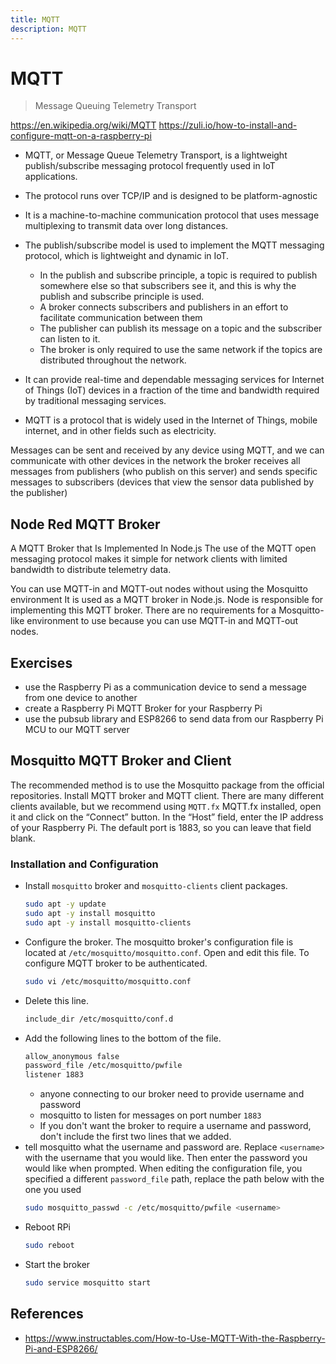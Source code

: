 ```yaml
---
title: MQTT
description: MQTT
---
```



# MQTT
> Message Queuing Telemetry Transport

https://en.wikipedia.org/wiki/MQTT
https://zuli.io/how-to-install-and-configure-mqtt-on-a-raspberry-pi

* MQTT, or Message Queue Telemetry Transport, is a lightweight publish/subscribe messaging protocol frequently used in IoT applications.
* The protocol runs over TCP/IP and is designed to be platform-agnostic
* It is a machine-to-machine communication protocol that uses message multiplexing to transmit data over long distances.

* The publish/subscribe model is used to implement the MQTT messaging protocol, which is lightweight and dynamic in IoT.
    * In the publish and subscribe principle, a topic is required to publish somewhere else so that subscribers see it, and this is why the publish and subscribe principle is used.
    * A broker connects subscribers and publishers in an effort to facilitate communication between them
    * The publisher can publish its message on a topic and the subscriber can listen to it.
    * The broker is only required to use the same network if the topics are distributed throughout the network.

* It can provide real-time and dependable messaging services for Internet of Things (IoT) devices in a fraction of the time and bandwidth required by traditional messaging services.
* MQTT is a protocol that is widely used in the Internet of Things, mobile internet, and in other fields such as electricity. 

Messages can be sent and received by any device using MQTT, and we can communicate with other devices in the network
the broker receives all messages from publishers (who publish on this server) and sends specific messages to subscribers (devices that view the sensor data published by the publisher)


## Node Red MQTT Broker

A MQTT Broker that Is Implemented In Node.js
The use of the MQTT open messaging protocol makes it simple for network clients with limited bandwidth to distribute telemetry data.

You can use MQTT-in and MQTT-out nodes without using the Mosquitto environment
It is used as a MQTT broker in Node.js.
Node is responsible for implementing this MQTT broker. There are no requirements for a Mosquitto-like environment to use because you can use MQTT-in and MQTT-out nodes.



## Exercises

* use the Raspberry Pi as a communication device to send a message from one device to another
* create a Raspberry Pi MQTT Broker for your Raspberry Pi
* use the pubsub library and ESP8266 to send data from our Raspberry Pi MCU to our MQTT server


## Mosquitto MQTT Broker and Client

The recommended method is to use the Mosquitto package from the official repositories. Install MQTT broker and MQTT client. There are many different clients available, but we recommend using `MQTT.fx`
MQTT.fx installed, open it and click on the “Connect” button. In the “Host” field, enter the IP address of your Raspberry Pi. The default port is 1883, so you can leave that field blank.


### Installation and Configuration

* Install `mosquitto` broker and `mosquitto-clients` client packages.
    ```bash
    sudo apt -y update
    sudo apt -y install mosquitto
    sudo apt -y install mosquitto-clients
    ```
* Configure the broker. The mosquitto broker's configuration file is located at `/etc/mosquitto/mosquitto.conf`. Open and edit this file. To configure MQTT broker to be authenticated.
    ```bash
    sudo vi /etc/mosquitto/mosquitto.conf
    ```
* Delete this line.
    ```bash
    include_dir /etc/mosquitto/conf.d
    ```
* Add the following lines to the bottom of the file.
    ```bash
    allow_anonymous false
    password_file /etc/mosquitto/pwfile
    listener 1883
    ```
    * anyone connecting to our broker need to provide username and password
    * mosquitto to listen for messages on port number `1883`
    * If you don't want the broker to require a username and password, don't include the first two lines that we added.
*  tell mosquitto what the username and password are. Replace `<username>` with the username that you would like. Then enter the password you would like when prompted.  When editing the configuration file, you specified a different `password_file` path, replace the path below with the one you used
    ```bash
    sudo mosquitto_passwd -c /etc/mosquitto/pwfile <username>
    ```
* Reboot RPi
    ```bash
    sudo reboot
    ```
* Start the broker
    ```bash
    sudo service mosquitto start
    ```

## References

* https://www.instructables.com/How-to-Use-MQTT-With-the-Raspberry-Pi-and-ESP8266/